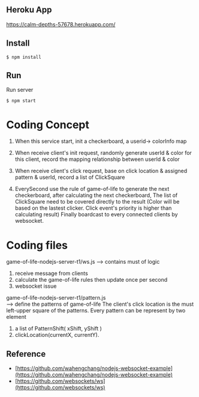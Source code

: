 ## Heroku App

https://calm-depths-57678.herokuapp.com/
## Install
```
$ npm install

```
## Run

Run server
```
$ npm start
``` 
# Coding Concept
1. When this service start, init a checkerboard, a userid-> colorInfo map

2. When receive client's init request, randomly generate userId & color for this client, record the mapping relationship between userId & color 

3. When receive client's click request, base on click location & assigned pattern & userId, record a list of ClickSquare

4. EverySecond use the rule of game-of-life to generate the next checkerboard, after calculating the next checkerboard, The list of ClickSquare need to be covered directly to the result (Color will be based on the lastest clicker. Click event's priority is higher than calculating result)
Finally boardcast to every connected clients by websocket.

# Coding files

game-of-life-nodejs-server-t1/ws.js
--> contains must of logic
1. receive message from clients
2. calculate the game-of-life rules then update once per second
3. websocket issue

game-of-life-nodejs-server-t1/pattern.js  
--> define the patterns of game-of-life
The client's click location is the must left-upper square of the patterns.
Every pattern can be represent by two element
1. a list of PatternShift( xShift, yShift )
2. clickLocation(currentX, currentY).









## Reference
 - [https://github.com/wahengchang/nodejs-websocket-example](https://github.com/wahengchang/nodejs-websocket-example)
 - [https://github.com/websockets/ws](https://github.com/websockets/ws)

